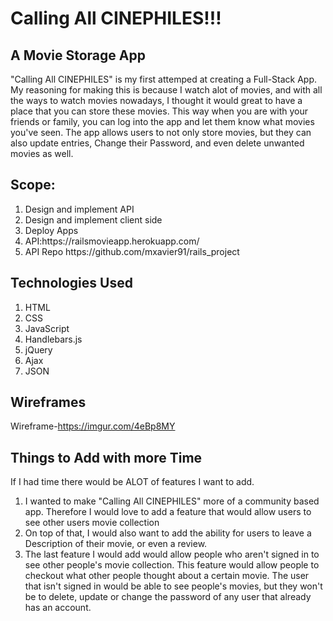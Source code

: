 <h1>Calling All CINEPHILES!!!</h1>



<h2>A Movie Storage App</h2>

"Calling All CINEPHILES" is my first attemped at creating a Full-Stack App. My reasoning for making this is because I watch alot of movies, and with all the ways to watch movies nowadays, I thought it would great to have a place that you can store these movies. This way when you are with your friends or family, you can log into the app and let them know what movies you've seen. The app allows users to not only store movies, but they can also update entries, Change their Password, and even delete unwanted movies as well.

<h2>Scope:</h2>

<ol>
<li>Design and implement API</li>
<li>Design and implement client side</li>
<li>Deploy Apps</li>
<li>API:https://railsmovieapp.herokuapp.com/</li>
<li>API Repo https://github.com/mxavier91/rails_project</li>
</ol>

<h2>Technologies Used</h2>
<ol>
<li>HTML</li>
<li>CSS</li>
<li>JavaScript</li>
<li>Handlebars.js</li>
<li>jQuery</li>
<li>Ajax</li>
<li>JSON</li>
</ol>


<h2>Wireframes</h2>

Wireframe-https://imgur.com/4eBp8MY

<h2>Things to Add with more Time</h2>
If I had time there would be ALOT of features I want to add.

1. I wanted to make "Calling All CINEPHILES" more of a community based app. Therefore I would love to add a feature that would allow users to see other users movie collection
2. On top of that, I would also want to add the ability for users to leave a Description of their movie, or even a review.
3. The last feature I would add would allow people who aren't signed in to see other people's movie collection. This feature would allow people to checkout what other people thought about a certain movie. The user that isn't signed in would be able to see people's movies, but they won't be to delete, update or change the password of any user that already has an account.
